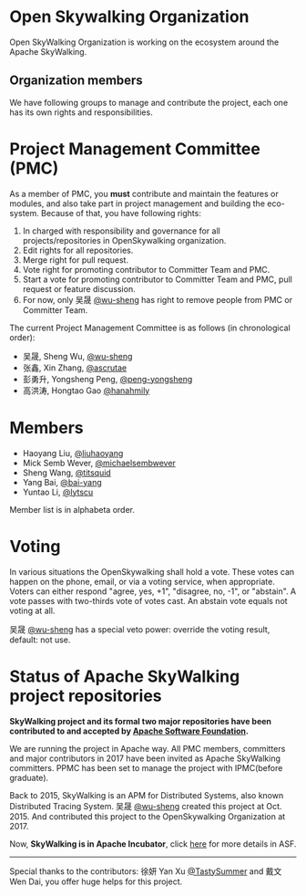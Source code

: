 # Open Skywalking Organization
Open SkyWalking Organization is working on the ecosystem around the Apache SkyWalking.

## Organization members
We have following groups to manage and contribute the project, each one has its own rights and responsibilities.

# Project Management Committee (PMC)
As a member of PMC, you **must** contribute and maintain the features or modules, and also take part in project management and building the eco-system. Because of that, you have following rights:
1. In charged with responsibility and governance for all projects/repositories in OpenSkywalking organization.
1. Edit rights for all repositories.
1. Merge right for pull request.
1. Vote right for promoting contributor to Committer Team and PMC.
1. Start a vote for promoting contributor to Committer Team and PMC, pull request or feature discussion.
1. For now, only 吴晟 [@wu-sheng](https://github.com/wu-sheng) has right to remove people from PMC or Committer Team.

The current Project Management Committee is as follows (in chronological order):
* 吴晟, Sheng Wu, [@wu-sheng](https://github.com/wu-sheng) 
* 张鑫, Xin Zhang, [@ascrutae](https://github.com/ascrutae) 
* 彭勇升, Yongsheng Peng, [@peng-yongsheng](https://github.com/peng-yongsheng) 
* 高洪涛, Hongtao Gao [@hanahmily](http://githun.com/hanahmily) 

# Members

* Haoyang Liu, [@liuhaoyang](https://github.com/liuhaoyang)
* Mick Semb Wever, [@michaelsembwever](https://github.com/michaelsembwever)
* Sheng Wang, [@titsquid](https://github.com/titsquid)
* Yang Bai, [@bai-yang](https://github.com/bai-yang)
* Yuntao Li, [@lytscu](https://github.com/lytscu)

Member list is in alphabeta order.

# Voting

In various situations the OpenSkywalking shall hold a vote. These votes can happen on the phone, email, or via a voting service, when appropriate. Voters can either respond "agree, yes, +1", "disagree, no, -1", or "abstain". A vote passes with two-thirds vote of votes cast. An abstain vote equals not voting at all.

吴晟 [@wu-sheng](https://github.com/wu-sheng) has a special veto power: override the voting result, default: not use.

# Status of Apache SkyWalking project repositories
**SkyWalking project and its formal two major repositories have been contributed to and accepted by [Apache Software Foundation](https://github.com/apache).**

We are running the project in Apache way. All PMC members, committers and major contributors in 2017 have been invited as Apache SkyWalking committers. PPMC has been set to manage the project with IPMC(before graduate). 

Back to 2015, SkyWalking is an APM for Distributed Systems, also known Distributed Tracing System. 吴晟 [@wu-sheng](https://github.com/wu-sheng) created this project at Oct. 2015. And contributed this project to the OpenSkywalking Organization at 2017.

Now, **SkyWalking is in Apache Incubator**, click [here](https://incubator.apache.org/projects/skywalking.html) for more details in ASF.

___
Special thanks to the contributors: 徐妍 Yan Xu [@TastySummer](https://github.com/TastySummer) and 戴文 Wen Dai, you offer huge helps for this project.
